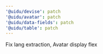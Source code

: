 ```yaml
---
'@uidu/devise': patch
'@uidu/avatar': patch
'@uidu/data-fields': patch
'@uidu/table': patch
---
```


Fix lang extraction, Avatar display flex
